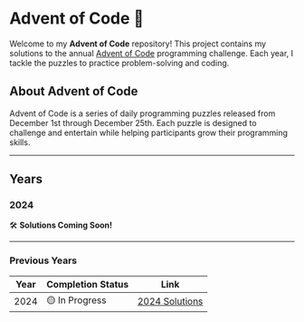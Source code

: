 # Advent of Code 🎄

Welcome to my **Advent of Code** repository! This project contains my solutions to the annual [Advent of Code](https://adventofcode.com) programming challenge. Each year, I tackle the puzzles to practice problem-solving and coding.

## About Advent of Code

Advent of Code is a series of daily programming puzzles released from December 1st through December 25th. Each puzzle is designed to challenge and entertain while helping participants grow their programming skills.

---

## Years

### 2024

🛠️ **Solutions Coming Soon!**

---

### Previous Years

| Year | Completion Status | Link                      |
| ---- | ----------------- | ------------------------- |
| 2024 | 🟡 In Progress    | [2024 Solutions](./2024/) |
